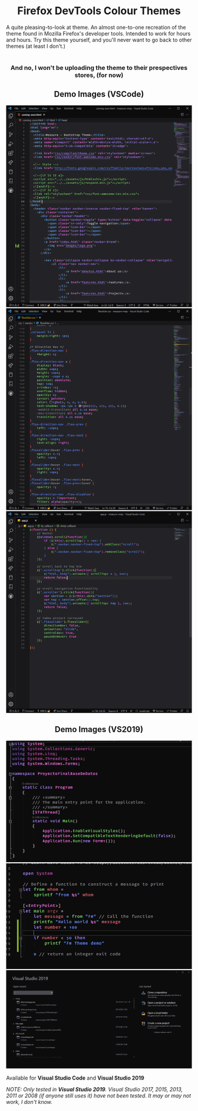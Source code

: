 <h1 align="center">
    <strong> Firefox DevTools Colour Theme</strong>s
</h1>
A quite pleasing-to-look at theme. An almost one-to-one recreation of the theme found in Mozilla Firefox's developer tools.
Intended to work for hours and hours. Try this theme yourself, and you'll never want to go back to other themes (at least I don't.)
<br><br>
<h3 align="center"> 
    <strong> And no, I won't be uploading the theme to their prespectives stores, (for now) </strong>
</strong>

<h2 align="center">
    Demo Images (VSCode)
</h2>

![Visual Studio Code HTML demo theme](./assets/VS_code_html_demo.PNG)
![Visual Studio Code CSS demo theme](./assets/VS_code_css_demo.PNG)
![Visual Studio Code JavaScript demo theme](./assets/VS_code_js_demo.PNG)


<h2 align="center">
    Demo Images (VS2019)
</h2>


![Visual Studio 2019 HTML demo theme](./assets/vs2019/VS2019_csharp_demo.PNG)
![Visual Studio 2019 CSS demo theme](./assets/vs2019/VS2019_fsharp_demo.PNG)
![Visual Studio 2019 JavaScript demo theme](./assets/vs2019/VS2019_project_picker_demo.PNG)

Available for **Visual Studio Code** and **Visual Studio 2019**

_NOTE:_
_Only tested in **Visual Studio 2019**. Visual Studio 2017, 2015, 2013, 2011 or 2008 (if anyone still uses it) have not been tested. It may or may not work, I don't know._
